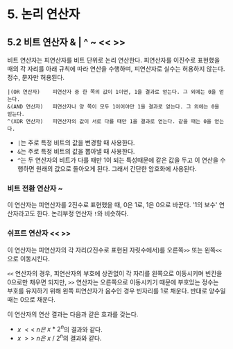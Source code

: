 # 5. 논리 연산자
## 5.2 비트 연산자 & | ^ ~ << >>
비트 연산자는 피연산자를 비트 단위로 논리 연산한다. 피연산자를 이진수로 표현했을 때의 각 자리를 아래 규칙에 따라 연산을 수행하며, 피연산자로 실수는 허용하지 않는다. 정수, 문자만 허용된다.

```
|(OR 연산자)    피연산자 중 한 쪽의 값이 1이면, 1을 결과로 얻는다. 그 외에는 0을 얻는다.
&(AND 연산자)   피연산자나 양 쪽이 모두 1이어야만 1을 결과로 얻는다. 그 외에는 0을 얻는다.
^(XOR 연산자)   피연산자의 값이 서로 다를 때만 1을 결과로 얻는다. 같을 때는 0을 얻는다.
```

- `|`는 주로 특정 비트의 값을 변경할 때 사용한다.
- `&`는 주로 특정 비트의 값을 뽑아낼 때 사용한다.
- `^`는 두 연산자의 비트가 다를 때만 1이 되는 특성때문에 같은 값을 두고 이 연산을 수행하면 원래의 값으로 돌아오게 된다. 그래서 간단한 암호화에 사용된다.

### 비트 전환 연산자 ~
이 연산자는 피연산자를 2진수로 표현했을 때, 0은 1로, 1은 0으로 바꾼다. '1의 보수' 연산자라고도 한다. 논리부정 연산자 `!`와 비슷하다.

### 쉬프트 연산자 << >>
이 연산자는 피연산자의 각 자리(2진수로 표현된 자릿수에서)를 오른쪽`>>` 또는 왼쪽`<<`으로 이동시킨다.

`<<` 연산자의 경우, 피연산자의 부호에 상관없이 각 자리를 왼쪽으로 이동시키며 빈칸을 0으로만 채우면 되지만, `>>` 연산자는 오른쪽으로 이동시키기 때문에 부호있는 정수는 부호를 유지하기 위해 왼쪽 피연산자가 음수인 경우 빈자리를 1로 채운다. 반대로 양수일 때는 0으로 채운다.

이 연산자의 연산 결과는 다음과 같은 효과를 갖는다.

- $x\ <<\ n은$ $x\ *\ 2^{n}$의 결과와 같다.
- $x\ >>\ n은$ $x\ /\ 2^{n}$의 결과와 같다.

